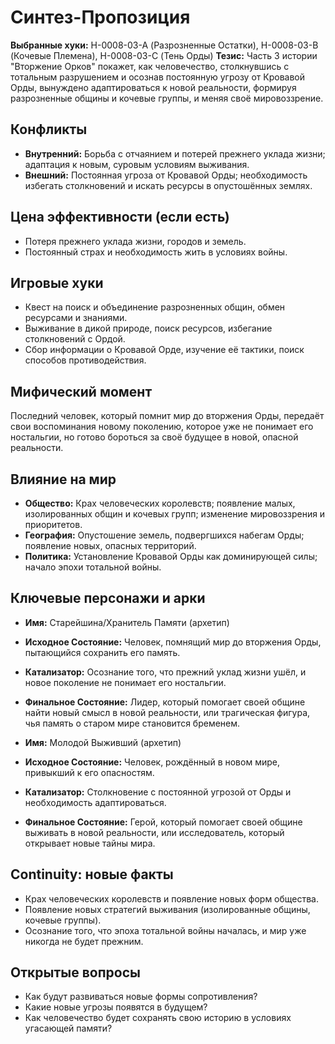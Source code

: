 # Синтез-Пропозиция

**Выбранные хуки:** H-0008-03-A (Разрозненные Остатки), H-0008-03-B (Кочевые Племена), H-0008-03-C (Тень Орды)
**Тезис:** Часть 3 истории "Вторжение Орков" покажет, как человечество, столкнувшись с тотальным разрушением и осознав постоянную угрозу от Кровавой Орды, вынуждено адаптироваться к новой реальности, формируя разрозненные общины и кочевые группы, и меняя своё мировоззрение.


## Конфликты
- **Внутренний:** Борьба с отчаянием и потерей прежнего уклада жизни; адаптация к новым, суровым условиям выживания.
- **Внешний:** Постоянная угроза от Кровавой Орды; необходимость избегать столкновений и искать ресурсы в опустошённых землях.

## Цена эффективности (если есть)
- Потеря прежнего уклада жизни, городов и земель.
- Постоянный страх и необходимость жить в условиях войны.

## Игровые хуки
- Квест на поиск и объединение разрозненных общин, обмен ресурсами и знаниями.
- Выживание в дикой природе, поиск ресурсов, избегание столкновений с Ордой.
- Сбор информации о Кровавой Орде, изучение её тактики, поиск способов противодействия.

## Мифический момент
Последний человек, который помнит мир до вторжения Орды, передаёт свои воспоминания новому поколению, которое уже не понимает его ностальгии, но готово бороться за своё будущее в новой, опасной реальности.

## Влияние на мир
- **Общество:** Крах человеческих королевств; появление малых, изолированных общин и кочевых групп; изменение мировоззрения и приоритетов.
- **География:** Опустошение земель, подвергшихся набегам Орды; появление новых, опасных территорий.
- **Политика:** Установление Кровавой Орды как доминирующей силы; начало эпохи тотальной войны.


## Ключевые персонажи и арки
- **Имя:** Старейшина/Хранитель Памяти (архетип)
- **Исходное Состояние:** Человек, помнящий мир до вторжения Орды, пытающийся сохранить его память.
- **Катализатор:** Осознание того, что прежний уклад жизни ушёл, и новое поколение не понимает его ностальгии.
- **Финальное Состояние:** Лидер, который помогает своей общине найти новый смысл в новой реальности, или трагическая фигура, чья память о старом мире становится бременем.

- **Имя:** Молодой Выживший (архетип)
- **Исходное Состояние:** Человек, рождённый в новом мире, привыкший к его опасностям.
- **Катализатор:** Столкновение с постоянной угрозой от Орды и необходимость адаптироваться.
- **Финальное Состояние:** Герой, который помогает своей общине выживать в новой реальности, или исследователь, который открывает новые тайны мира.

## Continuity: новые факты
- Крах человеческих королевств и появление новых форм общества.
- Появление новых стратегий выживания (изолированные общины, кочевые группы).
- Осознание того, что эпоха тотальной войны началась, и мир уже никогда не будет прежним.

## Открытые вопросы
- Как будут развиваться новые формы сопротивления?
- Какие новые угрозы появятся в будущем?
- Как человечество будет сохранять свою историю в условиях угасающей памяти?